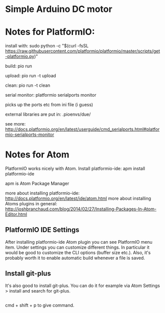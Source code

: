 # Simple Arduino DC motor

# Notes for PlatformIO:

install with: sudo python -c "$(curl -fsSL https://raw.githubusercontent.com/platformio/platformio/master/scripts/get-platformio.py)"

build: pio run

upload: pio run -t upload

clean: pio run -t clean

serial monitor: platformio serialports monitor

picks up the ports etc from ini file (i guess)

external libraries are put in: .pioenvs/due/

see more: http://docs.platformio.org/en/latest/userguide/cmd_serialports.html#platformio-serialports-monitor

# Notes for Atom

PlatformIO works nicely with Atom. Install platformio-ide: apm install platformio-ide

apm is Atom Package Manager

more about installing platformio-ide: http://docs.platformio.org/en/latest/ide/atom.html
more about installing Atoms plugins in general: http://joshbranchaud.com/blog/2014/02/27/Installing-Packages-In-Atom-Editor.html

## PlatformIO IDE Settings

After installing platformio-ide Atom plugin you can see PlatformIO menu item. Under settings you can customize different things. In particular it would be good to customize the CLI options (buffer size etc.). Also, it's probably worth it to enable automatic build whenever a file is saved.

## Install git-plus

It's also good to install git-plus. You can do it for example via Atom Settings > install and search for git-plus.

##

cmd + shift + p to give command.
